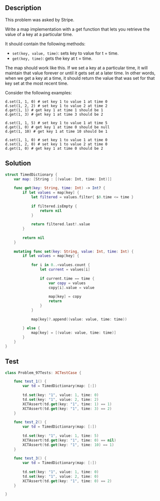 ## Description

This problem was asked by Stripe.

Write a map implementation with a get function that lets you retrieve the value of a key at a particular time.

It should contain the following methods:

- `set(key, value, time)`: sets key to value for t = time.
- `get(key, time)`: gets the key at t = time.

The map should work like this. If we set a key at a particular time, it will maintain that value forever or until it gets set at a later time. In other words, when we get a key at a time, it should return the value that was set for that key set at the most recent time.

Consider the following examples:

```
d.set(1, 1, 0) # set key 1 to value 1 at time 0
d.set(1, 2, 2) # set key 1 to value 2 at time 2
d.get(1, 1) # get key 1 at time 1 should be 1
d.get(1, 3) # get key 1 at time 3 should be 2
```

```
d.set(1, 1, 5) # set key 1 to value 1 at time 5
d.get(1, 0) # get key 1 at time 0 should be null
d.get(1, 10) # get key 1 at time 10 should be 1
```

```
d.set(1, 1, 0) # set key 1 to value 1 at time 0
d.set(1, 2, 0) # set key 1 to value 2 at time 0
d.get(1, 0) # get key 1 at time 0 should be 2
```

## Solution

```swift
struct TimedDictionary {
    var map: [String : [(value: Int, time: Int)]]
    
    func get(key: String, time: Int) -> Int? {
        if let values = map[key] {
            let filtered = values.filter{ $0.time <= time }
            
            if filtered.isEmpty {
                return nil
            }
            
            return filtered.last!.value
        }
        
        return nil
    }
    
    mutating func set(key: String, value: Int, time: Int) {
        if let values = map[key] {
            
            for i in 0..<values.count {
                let current = values[i]
                
                if current.time == time {
                    var copy = values
                    copy[i].value = value
                    
                    map[key] = copy
                    return
                }
            }
            
            map[key]?.append((value: value, time: time))
            
        } else {
            map[key] = [(value: value, time: time)]
        }
    }
}
```

## Test

```swift
class Problem_97Tests: XCTestCase {

    func test_1() {
        var td = TimedDictionary(map: [:])
        
        td.set(key: "1", value: 1, time: 0)
        td.set(key: "1", value: 2, time: 2)
        XCTAssert(td.get(key: "1", time: 1) == 1)
        XCTAssert(td.get(key: "1", time: 3) == 2)
    }
    
    func test_2() {
        var td = TimedDictionary(map: [:])
        
        td.set(key: "1", value: 1, time: 5)
        XCTAssert(td.get(key: "1", time: 0) == nil)
        XCTAssert(td.get(key: "1", time: 10) == 1)
    }
    
    func test_3() {
        var td = TimedDictionary(map: [:])
        
        td.set(key: "1", value: 1, time: 0)
        td.set(key: "1", value: 2, time: 0)
        XCTAssert(td.get(key: "1", time: 0) == 2)
    }

}
```